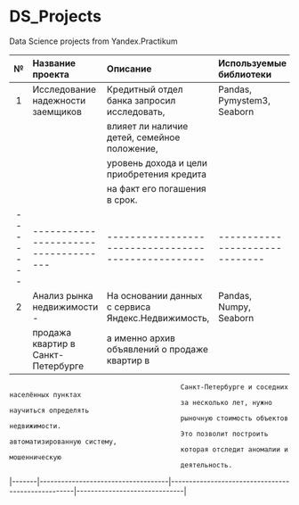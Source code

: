 # DS_Projects
Data Science projects from Yandex.Practikum

|   №   | Название проекта                   | Описание                                          | Используемые библиотеки      |
| :---: | :---                               | :---                                              | :---                         |
|   1   | Исследование надежности заемщиков  | Кредитный отдел банка запросил исследовать,       | Pandas, Pymystem3, Seaborn   |
|       |                                    | влияет ли  наличие детей, семейное положение,     |                              |
|       |                                    | уровень дохода и  цели приобретения кредита       |                              |
|       |                                    | на факт его погашения в срок.                     |                              |
|-------|------------------------------------|---------------------------------------------------|------------------------------|
|   2   | Анализ рынка недвижимости  -       | На основании данных с сервиса Яндекс.Недвижимость,| Pandas, Numpy, Seaborn       |
|       | продажа квартир в Санкт-Петербурге | а именно архив объявлений о продаже квартир в     |                              |
                                               Санкт-Петербурге и соседних населённых пунктах
                                               за несколько лет, нужно научиться определять 
                                               рыночную стоимость объектов недвижимости.
                                               Это позволит построить автоматизированную систему,
                                               которая отследит аномалии и мошенническую 
                                               деятельность.
|-------|------------------------------------|---------------------------------------------------|------------------------------|


